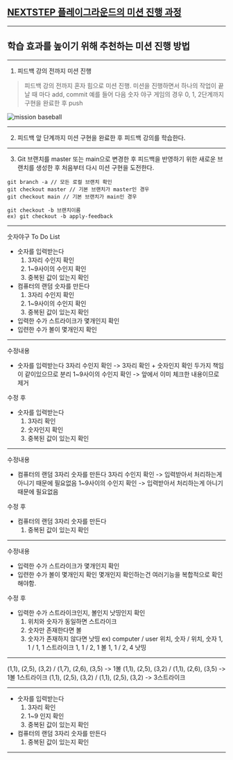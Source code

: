 ## [NEXTSTEP 플레이그라운드의 미션 진행 과정](https://github.com/next-step/nextstep-docs/blob/master/playground/README.md)

---
## 학습 효과를 높이기 위해 추천하는 미션 진행 방법

---
1. 피드백 강의 전까지 미션 진행 
> 피드백 강의 전까지 혼자 힘으로 미션 진행. 미션을 진행하면서 하나의 작업이 끝날 때 마다 add, commit
> 예를 들어 다음 숫자 야구 게임의 경우 0, 1, 2단계까지 구현을 완료한 후 push

![mission baseball](https://raw.githubusercontent.com/next-step/nextstep-docs/master/playground/images/mission_baseball.png)

---
2. 피드백 앞 단계까지 미션 구현을 완료한 후 피드백 강의를 학습한다.

---
3. Git 브랜치를 master 또는 main으로 변경한 후 피드백을 반영하기 위한 새로운 브랜치를 생성한 후 처음부터 다시 미션 구현을 도전한다.

```
git branch -a // 모든 로컬 브랜치 확인
git checkout master // 기본 브랜치가 master인 경우
git checkout main // 기본 브랜치가 main인 경우

git checkout -b 브랜치이름
ex) git checkout -b apply-feedback
```
---
숫자야구 To Do List
* 숫자를 입력받는다
  1. 3자리 수인지 확인
  2. 1~9사이의 수인지 확인
  3. 중복된 값이 있는지 확인
* 컴퓨터의 랜덤 숫자를 만든다
  1. 3자리 수인지 확인
  2. 1~9사이의 수인지 확인
  3. 중복된 값이 있는지 확인
* 입력한 수가 스트라이크가 몇개인지 확인
* 입련한 수가 볼이 몇개인지 확인

---
수정내용
* 숫자를 입력받는다
  3자리 수인지 확인 -> 3자리 확인 + 숫자인지 확인 두가지 책임이 같이있으므로 분리
  1~9사이의 수인지 확인 -> 앞에서 이미 체크한 내용이므로 제거

수정 후 
* 숫자를 입력받는다
  1. 3자리 확인
  2. 숫자인지 확인
  3. 중복된 값이 있는지 확인

---
수정내용
* 컴퓨터의 랜덤 3자리 숫자를 만든다
  3자리 수인지 확인 -> 입력받아서 처리하는게 아니기 때문에 필요없음
  1~9사이의 수인지 확인 -> 입력받아서 처리하는게 아니기 때문에 필요없음

수정 후
* 컴퓨터의 랜덤 3자리 숫자를 만든다
  1. 중복된 값이 있는지 확인
---

수정내용
* 입력한 수가 스트라이크가 몇개인지 확인
* 입련한 수가 볼이 몇개인지 확인
  몇개인지 확인하는건 여러기능을 복합적으로 확인해야함.

수정 후
* 입력한 수가 스트라이크인지, 볼인지 낫띵인지 확인
  1. 위치와 숫자가 동일하면 스트라이크
  2. 숫자만 존재한다면 볼
  3. 숫자가 존재하지 않다면 낫띵
ex)
computer / user
위치, 숫자 / 위치, 숫자
1, 1     /  1, 1     스트라이크
1, 1     /  2, 1     볼
1, 1     /  2, 4     낫띵

---
(1,1), (2,5), (3,2) / (1,7), (2,6), (3,5) -> 1볼
(1,1), (2,5), (3,2) / (1,1), (2,6), (3,5) -> 1볼 1스트라이크
(1,1), (2,5), (3,2) / (1,1), (2,5), (3,2) -> 3스트라이크

---
* 숫자를 입력받는다
  1. 3자리 확인
  2. 1~9 인지 확인
  3. 중복된 값이 있는지 확인
* 컴퓨터의 랜덤 3자리 숫자를 만든다
  1. 중복된 값이 있는지 확인
---